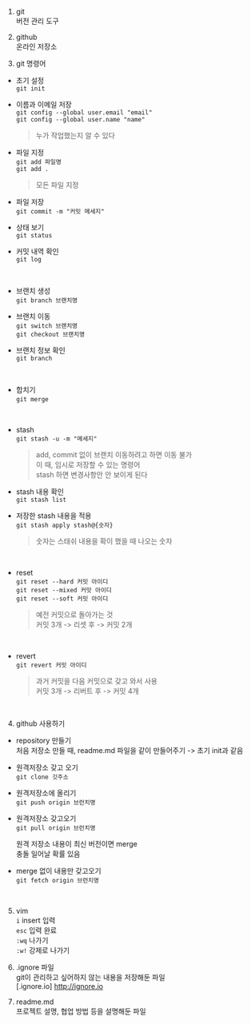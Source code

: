 1. git   
버전 관리 도구

2. github  
온라인 저장소

3. git 명령어

* 초기 설정  
`git init`

* 이름과 이메일 저장  
`git config --global user.email "email"`  
`git config --global user.name "name"`
    > 누가 작업했는지 알 수 있다 

* 파일 지정  
`git add 파일명`  
`git add .`
    > 모든 파일 지정

* 파일 저장  
`git commit -m "커밋 메세지"`

* 상태 보기  
`git status`

* 커밋 내역 확인  
`git log`

<br/>

* 브랜치 생성  
`git branch 브랜치명`

* 브랜치 이동  
`git switch 브랜치명`  
`git checkout 브랜치명`  

* 브랜치 정보 확인  
`git branch `  

<br/>

* 합치기  
`git merge`  

<br/>

* stash  
`git stash -u -m "메세지"`
  
    > add, commit 없이 브랜치 이동하려고 하면 이동 불가  
    이 때, 임시로 저장할 수 있는 명령어  
    stash 하면 변경사항안 안 보이게 된다  

* stash 내용 확인  
`git stash list`  
  
* 저장한 stash 내용을 적용  
`git stash apply stash@{숫자}`  

    > 숫자는 스태쉬 내용을 확이 했을 때 나오는 숫자  

<br/>

* reset  
`git reset --hard 커밋 아이디`  
`git reset --mixed 커밋 아이디`  
`git reset --soft 커밋 아이디`  

    > 예전 커밋으로 돌아가는 것  
    커밋 3개 -> 리셋 후 -> 커밋 2개  

<br/>

* revert  
`git revert 커밋 아이디  `

    > 과거 커밋을 다음 커밋으로 갖고 와서 사용  
    커밋 3개 -> 리버트 후 -> 커밋 4개  

<br/>

4. github 사용하기  

* repository 만들기   
처음 저장소 만들 때, readme.md 파일을 같이 만들어주기 -> 초기 init과 같음  

* 원격저장소 갖고 오기   
`git clone 깃주소`   

* 원격저장소에 올리기  
`git push origin 브런치명`  

* 원격저장소 갖고오기  
`git pull origin 브런치명`  

    원격 저장소 내용이 최신 버전이면 merge   
    충돌 일어날 확률 있음   

* merge 없이 내용만 갖고오기  
`git fetch origin 브런치명`  

<br/>

5. vim  
`i` insert 입력  
`esc` 입력 완료  
`:wq` 나가기  
`:w!` 강제로 나가기  

6. .ignore 파일  
git이 관리하고 싶어하지 않는 내용을 저장해둔 파일  
[.ignore.io] http://ignore.io  

7. readme.md  
프로젝트 설명, 협업 방법 등을 설명해둔 파일  

